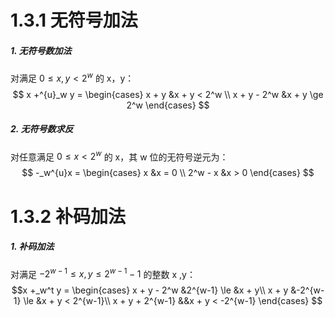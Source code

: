 # 1.3.1 无符号加法
##### 1. 无符号数加法
对满足 $0 \le x,y < 2^w$ 的 x，y：
$$
x +^{u}_w y = 
\begin{cases}
x + y &x + y < 2^w \\
x + y - 2^w &x + y \ge 2^w
\end{cases}
$$
##### 2. 无符号数求反
对任意满足 $0 \le x < 2^w$ 的 x，其 w 位的无符号逆元为：
$$
-_w^{u}x = 
\begin{cases}
x &x = 0 \\
2^w - x &x > 0
\end{cases}
$$

# 1.3.2 补码加法
##### 1. 补码加法
对满足 $-2^{w-1} \le x,y \le 2^{w-1} - 1$ 的整数 x ,y：
$$x +_w^t y = 
\begin{cases}
x + y - 2^w   &2^{w-1} \le &x + y\\
x + y &-2^{w-1} \le &x + y < 2^{w-1}\\
x + y + 2^{w-1} &&x + y < -2^{w-1}
\end{cases}
$$